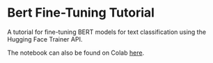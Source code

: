# Bert Fine-Tuning Tutorial
 A tutorial for fine-tuning BERT models for text classification using the Hugging Face Trainer API.

The notebook can also be found on Colab [here](https://colab.research.google.com/drive/1STMZ-SA9avFp6HN9hJuRIVnZfF43R3Xv?usp=sharing).
